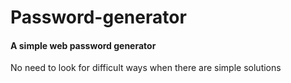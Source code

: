 # Password-generator

<h4>A simple web password generator </h4>

No need to look for difficult ways when there are simple solutions
